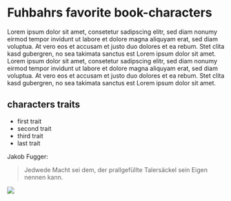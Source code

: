 # Fuhbahrs favorite book-characters

Lorem ipsum dolor sit amet, consetetur sadipscing elitr, sed diam nonumy eirmod tempor invidunt ut labore et dolore magna aliquyam erat, sed diam voluptua. At vero eos et accusam et justo duo dolores et ea rebum. Stet clita kasd gubergren, no sea takimata sanctus est Lorem ipsum dolor sit amet. Lorem ipsum dolor sit amet, consetetur sadipscing elitr, sed diam nonumy eirmod tempor invidunt ut labore et dolore magna aliquyam erat, sed diam voluptua. At vero eos et accusam et justo duo dolores et ea rebum. Stet clita kasd gubergren, no sea takimata sanctus est Lorem ipsum dolor sit amet.

## characters traits
* first trait
* second trait
* third trait
* last trait

Jakob Fugger:
> Jedwede Macht sei dem, der prallgefüllte Talersäckel sein Eigen nennen kann.

<img src="https://publicdomainvectors.org/photos/wolf-howling-silhouette-fre.jpg"/>
